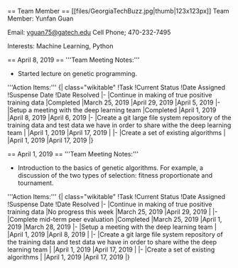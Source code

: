== Team Member ==
[[files/GeorgiaTechBuzz.jpg|thumb|123x123px]]
Team Member: Yunfan Guan

Email: yguan75@gatech.edu
Cell Phone; 470-232-7495

Interests: Machine Learning, Python



== April 8, 2019 ==
'''Team Meeting Notes:'''
* Started lecture on genetic programming.

'''Action Items:'''
{| class="wikitable"
!Task
!Current Status
!Date Assigned
!Suspense Date
!Date Resolved
|-
|Continue in making of true positive training data
|Completed
|March 25, 2019
|April 29, 2019
|April 5, 2019
|-
|Setup a meeting with the deep learning team
|Completed
|April 1, 2019
|April 8, 2019
|April 6, 2019
|-
|Create a git large file system repository of the training data and test data we have in order to share withe the deep learning team
|
|April 1, 2019
|April 17, 2019
|
|-
|Create a set of existing algorithms
|
|April 1, 2019
|April 17, 2019
|}

== April 1, 2019 ==
'''Team Meeting Notes:'''
* Introduction to the basics of genetic algorithms. For example, a discussion of the two types of selection: fitness proportionate and tournament.

'''Action Items:'''
{| class="wikitable"
!Task
!Current Status
!Date Assigned
!Suspense Date
!Date Resolved
|-
|Continue in making of true positive training data
|No progress this week
|March 25, 2019
|April 29, 2019
|
|-
|Complete mid-term peer evaluation
|Completed 
|March 25, 2019
|April 1, 2019
|March 28, 2019
|-
|Setup a meeting with the deep learning team
|
|April 1, 2019
|April 8, 2019
|
|-
|Create a git large file system repository of the training data and test data we have in order to share withe the deep learning team
|
|April 1, 2019
|April 17, 2019
|
|-
|Create a set of existing algorithms
|
|April 1, 2019
|April 17, 2019
|}
